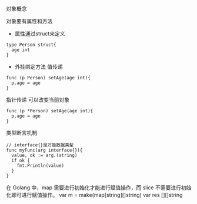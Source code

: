 对象概念

对象要有属性和方法
- 属性通过struct来定义

```
type Person struct{
  age int
}
```

- 外挂绑定方法
值传递
```
func (p Person) setAge(age int){
  p.age = age
}
```
指针传递 可以改变当前对象
```
func (p *Person) setAge(age int){
  p.age = age
}
```

类型断言机制
```
// interface{}是万能数据类型
func myFunc(arg interface{}){
  value, ok := arg.(string)
  if ok {
    fmt.Println(value)  
  }
}
```


在 Golang 中，map 需要进行初始化才能进行赋值操作，而 slice 不需要进行初始化即可进行赋值操作。
var m = make(map[string][]string)
var res [][]string
